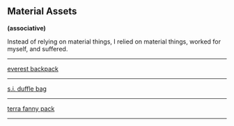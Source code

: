 ## Material Assets
**(associative)**

Instead of relying on material things, I relied on material things, worked for myself, and suffered.

---

[everest backpack](/backpack.md)

---

[s.i. duffle bag](/duffle.md)


---

[terra fanny pack](/fanny.md)

---
